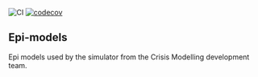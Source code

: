 ![CI](https://github.com/AIforGoodSimulator/epi-models/actions/workflows/workflow.yml/badge.svg)
[![codecov](https://codecov.io/gh/AIforGoodSimulator/epi-models/branch/main/graph/badge.svg?token=BJZ7D1YNTT)](https://codecov.io/gh/AIforGoodSimulator/epi-models)


## Epi-models
Epi models used by the simulator from the Crisis Modelling development team.
